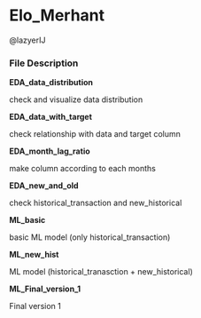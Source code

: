 # Elo_Merhant

@lazyerIJ

### File Description



**EDA_data_distribution** <br/>

check and visualize data distribution<br/>

**EDA_data_with_target** <br/>

check relationship with data and target column<br/>

**EDA_month_lag_ratio** <br/>

make column according to each months<br/>

**EDA_new_and_old** <br/>

check historical_transaction and new_historical<br/>

**ML_basic** <br/>

basic ML model (only historical_transaction)<br/>

**ML_new_hist** <br/>

ML model (historical_tranasction + new_historical)<br/>

**ML_Final_version_1** <br/>

Final version 1<br/>